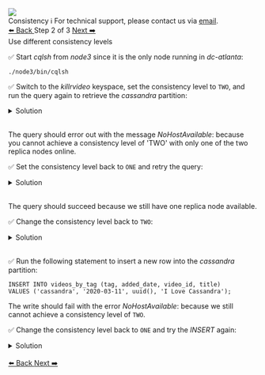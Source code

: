 <!-- TOP -->
<div class="top">
  <img class="scenario-academy-logo" src="https://datastax-academy.github.io/katapod-shared-assets/images/ds-academy-2023.svg" />
  <div class="scenario-title-section">
    <span class="scenario-title">Consistency</span>
    <span class="scenario-subtitle">ℹ️ For technical support, please contact us via <a href="mailto:academy@datastax.com">email</a>.</span>
  </div>
</div>

<!-- NAVIGATION -->
<div id="navigation-top" class="navigation-top">
 <a href='command:katapod.loadPage?[{"step":"step1"}]'
   class="btn btn-dark navigation-top-left">⬅️ Back
 </a>
<span class="step-count"> Step 2 of 3</span>
 <a href='command:katapod.loadPage?[{"step":"step3"}]' 
    class="btn btn-dark navigation-top-right">Next ➡️
  </a>

</div>

<!-- CONTENT -->

<div class="step-title">Use different consistency levels</div>

✅ Start *cqlsh* from *node3* since it is the only node running in *dc-atlanta*:
```
./node3/bin/cqlsh
```

✅ Switch to the *killrvideo* keyspace, set the consistency level to `TWO`, and run the query again to retrieve the *cassandra* partition:

<details class="katapod-details">
  <summary>Solution</summary>

```cql
USE killrvideo;

CONSISTENCY TWO;

SELECT * FROM killrvideo.videos_by_tag WHERE tag = 'cassandra';
```

</details>
<br>

The query should error out with the message *NoHostAvailable*: because you cannot achieve a consistency level of 'TWO' with only one of the two replica nodes online.

✅ Set the consistency level back to `ONE` and retry the query:

<details class="katapod-details">
  <summary>Solution</summary>

```cql
CONSISTENCY ONE;

SELECT * FROM killrvideo.videos_by_tag WHERE tag = 'cassandra';
```

</details>
<br>

The query should succeed because we still have one replica node available.

✅ Change the consistency level back to `TWO`:
<details class="katapod-details">
  <summary>Solution</summary>

```cql
CONSISTENCY TWO;
```

</details>
<br>

✅ Run the following statement to insert a new row into the *cassandra* partition: 

```cql
INSERT INTO videos_by_tag (tag, added_date, video_id, title)
VALUES ('cassandra', '2020-03-11', uuid(), 'I Love Cassandra');

```
The write should fail with the error *NoHostAvailable*: because we still cannot achieve a consistency level of `TWO`.


✅ Change the consistency level back to `ONE` and try the *INSERT* again:
<details class="katapod-details">
  <summary>Solution</summary>

```cql
CONSISTENCY ONE;

INSERT INTO videos_by_tag (tag, added_date, video_id, title)
VALUES ('cassandra', '2020-03-11', uuid(), 'I Love Cassandra');
```

✅ Quit *cqlsh*:
```
QUIT
```

</details>
<br>
<!-- NAVIGATION -->
<div id="navigation-bottom" class="navigation-bottom">
 <a href='command:katapod.loadPage?[{"step":"step1"}]'
   class="btn btn-dark navigation-bottom-left">⬅️ Back
 </a>
  <a href='command:katapod.loadPage?[{"step":"step3"}]' 
    class="btn btn-dark navigation-top-right">Next ➡️
  </a>

</div>

